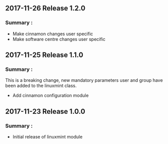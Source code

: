 ## 2017-11-26 Release 1.2.0
### Summary :

* Make cinnamon changes user specific
* Make software centre changes user specific

## 2017-11-25 Release 1.1.0
### Summary :

This is a breaking change, new mandatory parameters user and group have been added to the linuxmint class.

* Add cinnamon configuration module

## 2017-11-23 Release 1.0.0
### Summary :

* Initial release of linuxmint module
